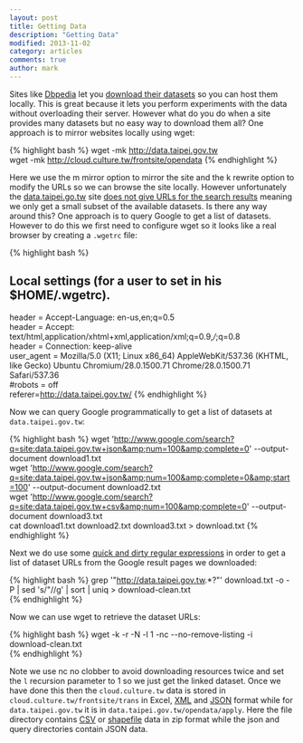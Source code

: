 ```yaml
---
layout: post
title: Getting Data
description: "Getting Data"
modified: 2013-11-02
category: articles
comments: true
author: mark
---
```


Sites like [Dbpedia](http://www.dbpedia.org/) let you [download their datasets](http://wiki.dbpedia.org/Downloads39) so you can host them locally. This is great because it lets you perform experiments with the data without overloading their server. However what do you do when a site provides many datasets but no easy way to download them all?
One approach is to mirror websites locally using wget: 

{% highlight bash %}
wget -mk http://data.taipei.gov.tw  
wget -mk http://cloud.culture.tw/frontsite/opendata
{% endhighlight %}  

Here we use the m mirror option to mirror the site and the k rewrite option to modify the URLs so we can browse the site locally. However unfortunately the [data.taipei.go.tw](http://data.taipei.go.tw) site [does not give URLs for the search results](http://www.w3.org/DesignIssues/Axioms.html) meaning we only get a small subset of the available datasets. Is there any way around this? One approach is to query Google to get a list of datasets. However to do this we first need to configure wget so it looks like a real browser by creating a `.wgetrc` file: 

{% highlight bash %}
## Local settings (for a user to set in his $HOME/.wgetrc).  
header = Accept-Language: en-us,en;q=0.5  
header = Accept: text/html,application/xhtml+xml,application/xml;q=0.9,*/*;q=0.8  
header = Connection: keep-alive  
user_agent = Mozilla/5.0 (X11; Linux x86_64) AppleWebKit/537.36 (KHTML, like Gecko) 
    Ubuntu Chromium/28.0.1500.71 Chrome/28.0.1500.71 Safari/537.36  
#robots = off  
referer=http://data.taipei.gov.tw/
{% endhighlight %}  

Now we can query Google programmatically to get a list of datasets at `data.taipei.gov.tw`: 

{% highlight bash %}
wget 'http://www.google.com/search?q=site:data.taipei.gov.tw+json&amp;num=100&amp;complete=0' 
    --output-document download1.txt  
wget 'http://www.google.com/search?q=site:data.taipei.gov.tw+json&amp;num=100&amp;complete=0&amp;start=100' 
    --output-document download2.txt  
wget 'http://www.google.com/search?q=site:data.taipei.gov.tw+csv&amp;num=100&amp;complete=0' 
    --output-document download3.txt  
cat download1.txt download2.txt download3.txt > download.txt
{% endhighlight %}   

Next we do use some [quick and dirty regular expressions](http://www.codinghorror.com/blog/2009/11/parsing-html-the-cthulhu-way.html) in order to get a list of dataset URLs from the Google result pages we downloaded: 

{% highlight bash %}
grep '"http://data.taipei.gov.tw.*?"' download.txt -o -P | sed 's/"//g' | sort | 
    uniq > download-clean.txt  
{% endhighlight %}

Now we can use wget to retrieve the dataset URLs: 

{% highlight bash %}
wget -k -r -N -l 1 -nc --no-remove-listing -i download-clean.txt   
{% endhighlight %}

Note we use nc no clobber to avoid downloading resources twice and set the `l` recursion parameter to 1 so we just get the linked dataset. Once we have done this then the `cloud.culture.tw` data is stored in 
`cloud.culture.tw/frontsite/trans` in Excel, [XML](http://en.wikipedia.org/wiki/XML) and [JSON](http://en.wikipedia.org/wiki/JSON) format while for `data.taipei.gov.tw` it is in `data.taipei.gov.tw/opendata/apply`. Here the file directory contains [CSV](http://en.wikipedia.org/wiki/Comma-separated_values) or [shapefile](http://en.wikipedia.org/wiki/Shapefile) data in zip format while the json and query directories contain JSON data.


